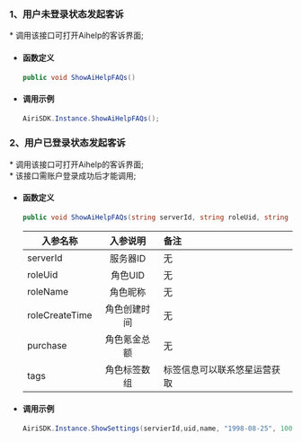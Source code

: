

### 1、用户未登录状态发起客诉
\* 调用该接口可打开Aihelp的客诉界面;

- #### 函数定义
    ```cs
    public void ShowAiHelpFAQs()
    ```


- #### 调用示例

    ```cs
    AiriSDK.Instance.ShowAiHelpFAQs();
    ```


### 2、用户已登录状态发起客诉
\* 调用该接口可打开Aihelp的客诉界面;<br/>
\* 该接口需账户登录成功后才能调用;

- #### 函数定义
    ```cs
    public void ShowAiHelpFAQs(string serverId, string roleUid, string roleName, string roleCreateTime, int purchase, string[] tags)
    ```

    入参名称|入参说明|备注
    ---|:--:|:--|
    serverId| 服务器ID|无 |
    roleUid| 角色UID|无 |
    roleName| 角色昵称|无 |
    roleCreateTime| 角色创建时间|无 |
    purchase| 角色氪金总额|无 |
    tags| 角色标签数组|标签信息可以联系悠星运营获取|


- #### 调用示例

    ```cs
    AiriSDK.Instance.ShowSettings(servierId,uid,name, "1998-08-25", 100, new string[]{"tag1","tag2"});
    ```


